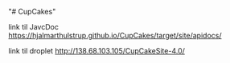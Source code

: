 "# CupCakes" 


link til JavcDoc https://hjalmarthulstrup.github.io/CupCakes/target/site/apidocs/ 

link til droplet http://138.68.103.105/CupCakeSite-4.0/
